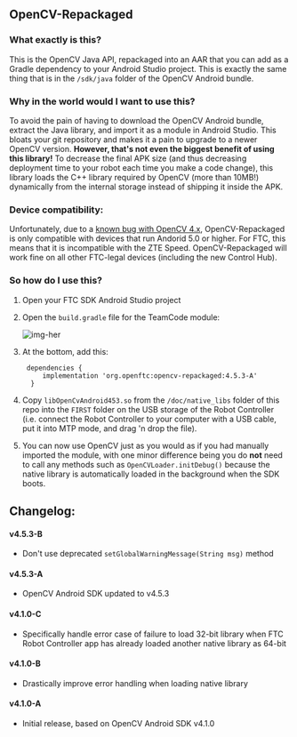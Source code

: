 ## OpenCV-Repackaged

### What exactly is this?

This is the OpenCV Java API, repackaged into an AAR that you can add as a Gradle dependency to your Android Studio project. This is exactly the same thing that is in the `/sdk/java` folder of the OpenCV Android bundle.

### Why in the world would I want to use this?

To avoid the pain of having to download the OpenCV Android bundle, extract the Java library, and import it as a module in Android Studio. This bloats your git repository and makes it a pain to upgrade to a newer OpenCV version.
**However, that's not even the biggest benefit of using this library!** To decrease the final APK size (and thus decreasing deployment time to your robot each time you make a code change), this library loads the C++ library required by OpenCV (more than 10MB!) dynamically from the internal storage instead of shipping it inside the APK.

### Device compatibility:

Unfortunately, due to a [known bug with OpenCV 4.x](https://github.com/opencv/opencv/issues/15389), OpenCV-Repackaged is only compatible with devices that run Andorid 5.0 or higher. For FTC, this means that it is incompatible with the ZTE Speed. OpenCV-Repackaged will work fine on all other FTC-legal devices (including the new Control Hub).

### So how do I use this?

1. Open your FTC SDK Android Studio project

2. Open the `build.gradle` file for the TeamCode module:

    ![img-her](doc/images/teamcode-gradle.png)

3. At the bottom, add this:

        dependencies {
            implementation 'org.openftc:opencv-repackaged:4.5.3-A'
         }

6. Copy `libOpenCvAndroid453.so` from the `/doc/native_libs` folder of this repo into the `FIRST` folder on the USB storage of the Robot Controller (i.e. connect the Robot Controller to your computer with a USB cable, put it into MTP mode, and drag 'n drop the file).

7. You can now use OpenCV just as you would as if you had manually imported the module, with one minor difference being you do **not** need to call any methods such as `OpenCVLoader.initDebug()` because the native library is automatically loaded in the background when the SDK boots.

## Changelog:

#### v4.5.3-B

 - Don't use deprecated `setGlobalWarningMessage(String msg)` method

#### v4.5.3-A

 - OpenCV Android SDK updated to v4.5.3

#### v4.1.0-C

 - Specifically handle error case of failure to load 32-bit library when FTC Robot Controller app has already loaded another native library as 64-bit

#### v4.1.0-B

 - Drastically improve error handling when loading native library

#### v4.1.0-A

 - Initial release, based on OpenCV Android SDK v4.1.0
